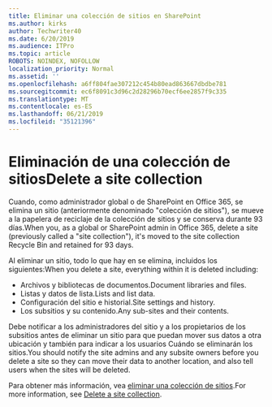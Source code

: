 ```yaml
---
title: Eliminar una colección de sitios en SharePoint
ms.author: kirks
author: Techwriter40
ms.date: 6/20/2019
ms.audience: ITPro
ms.topic: article
ROBOTS: NOINDEX, NOFOLLOW
localization_priority: Normal
ms.assetid: ''
ms.openlocfilehash: a6ff804fae307212c454b80ead863667dbdbe781
ms.sourcegitcommit: ec6f8091c3d96c2d28296b70ecf6ee2857f9c335
ms.translationtype: MT
ms.contentlocale: es-ES
ms.lasthandoff: 06/21/2019
ms.locfileid: "35121396"
---
```

# <a name="delete-a-site-collection"></a><span data-ttu-id="14afd-102">Eliminación de una colección de sitios</span><span class="sxs-lookup"><span data-stu-id="14afd-102">Delete a site collection</span></span>

<span data-ttu-id="14afd-103">Cuando, como administrador global o de SharePoint en Office 365, se elimina un sitio (anteriormente denominado "colección de sitios"), se mueve a la papelera de reciclaje de la colección de sitios y se conserva durante 93 días.</span><span class="sxs-lookup"><span data-stu-id="14afd-103">When you, as a global or SharePoint admin in Office 365, delete a site (previously called a "site collection"), it's moved to the site collection Recycle Bin and retained for 93 days.</span></span> 

<span data-ttu-id="14afd-104">Al eliminar un sitio, todo lo que hay en se elimina, incluidos los siguientes:</span><span class="sxs-lookup"><span data-stu-id="14afd-104">When you delete a site, everything within it is deleted including:</span></span>

- <span data-ttu-id="14afd-105">Archivos y bibliotecas de documentos.</span><span class="sxs-lookup"><span data-stu-id="14afd-105">Document libraries and files.</span></span>
- <span data-ttu-id="14afd-106">Listas y datos de lista.</span><span class="sxs-lookup"><span data-stu-id="14afd-106">Lists and list data.</span></span>
- <span data-ttu-id="14afd-107">Configuración del sitio e historial.</span><span class="sxs-lookup"><span data-stu-id="14afd-107">Site settings and history.</span></span>
- <span data-ttu-id="14afd-108">Los subsitios y su contenido.</span><span class="sxs-lookup"><span data-stu-id="14afd-108">Any sub-sites and their contents.</span></span>

<span data-ttu-id="14afd-109">Debe notificar a los administradores del sitio y a los propietarios de los subsitios antes de eliminar un sitio para que puedan mover sus datos a otra ubicación y también para indicar a los usuarios Cuándo se eliminarán los sitios.</span><span class="sxs-lookup"><span data-stu-id="14afd-109">You should notify the site admins and any subsite owners before you delete a site so they can move their data to another location, and also tell users when the sites will be deleted.</span></span> 

<span data-ttu-id="14afd-110">Para obtener más información, vea [eliminar una colección de sitios](https://docs.microsoft.com/en-us/sharepoint/delete-site-collection).</span><span class="sxs-lookup"><span data-stu-id="14afd-110">For more information, see [Delete a site collection](https://docs.microsoft.com/en-us/sharepoint/delete-site-collection).</span></span> 